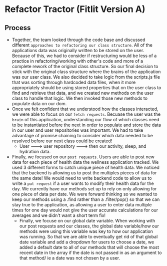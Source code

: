 # Refactor Tractor (Fitlit Version A)

## Process

* Together, the team looked through the code base and discussed different `approaches to refactoring our class structure`. All of the applications data was originally written to be stored on the user. Because of this, we had to consider if restructuring would be less of a practice in refactoring/working with other's code and more of a complete rework of the original class structure. So our final decision to stick with the original class structure where the brains of the application was our user class. We also decided to take logic from the scripts.js file that was sorting through hardcoded data files, when it more appropriately should be using stored properties that on the user class to find and retrieve that data, and we created new methods on the user class to handle that logic. We then invoked those new methods to populate data on our dom.
* Once we felt confident that we understood how the classes interacted, we were able to focus on our `fetch requests`. Becuase the user was the `brain` of this application, understanding our flow of which classes need to be instantiated before the next in order to populate and store the data in our user and user repositories was important. We had to take advantage of promise chaining to consider which data needed to be resolved before our next class could be created!
  * User ---> user repository ---> then our activity, sleep, and hydration data.
* Finally, we focused on our `post requests`. Users are able to post new data for each piece of health data the wellness application tracked. We used 3 different forms to catch unique piece of health data. We noticed that the backend is allowing us to post the multiples pieces of data for the same date! We would need to write backend code to allow us to write a `put request` if a user wants to modify their health data for the day. We currently have our methods set up to rely on only allowing for one piece of data per date. We were forward thinking so we wanted to keep our methods using a .find rather than a .filter/pop() so that we can stay true to the application, as allowing a user to enter data multiple times for one day would not give the user accurate calculations for our averages and we didn't want a short term fix!
  * Finally, we focuse on our global date variable. When working with our post requests and our classes, the global date variable/how our methods were using this variable was key to how our application was running. So that we are able to eventually get rid of that global date variable and add a dropdown for users to choose a date, we added a default date to all of our methods that will choose the most recent date in the array if the date is not passed in as an argument to that method/ ie a date was not chosen by a user.


